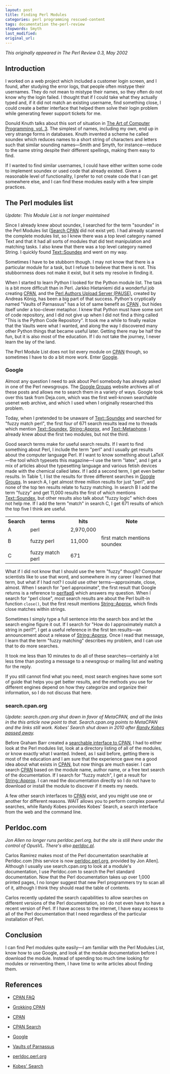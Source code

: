 ```yaml
---
layout: post
title: Finding Perl Modules
categories: perl programming rescued-content
tags: documentation the-perl-review
stopwords: Smyth
last_modified:
original_url:
---
```


*This originally appeared in The Perl Review 0.3, May 2002*

<!--more-->

## Introduction

I worked on a web project which included a customer login screen, and I found, after studying the error logs, that people often mistype their usernames. They do not mean to mistype their names, so they often do not know why the login failed. I thought that if I could take what they actually typed and, if it did not match an existing username, find something close, I could create a better interface that helped them solve their login problem while generating fewer support tickets for me.

Donuld Knuth talks about this sort of situation in [The Art of Computer Programming, vol. 3](https://amzn.to/38I2wSY). The simplest of names, including my own, end up in very strange forms in databases. Knuth invented a scheme he called soundex which reduces names to a short string of characters and letters such that similar sounding names—Smith and Smyth, for instance—reduce to the same string despite their different spellings, making them easy to find.

If I wanted to find similar usernames, I could have either written some code to implement soundex or used code that already existed. Given a reasonable level of functionality, I prefer to not create code that I can get somewhere else, and I can find these modules easily with a few simple practices.

## The Perl modules list

*Update: This Module List is not longer maintained*

Since I already knew about soundex, I searched for the term "soundex" in the Perl Modules list ([Search CPAN](http://search.cpan.org) did not exist yet). I had already scanned the complete modules list, so I knew there was a top level category named Text and that it had all sorts of modules that did text manipulation and matching tasks. I also knew that there was a top level category named String. I quickly found [Text::Soundex](https://metacpan.org/pod/Text::Soundex) and went on my way.

Sometimes I have to be stubborn though. I may not know that there is a particular module for a task, but I refuse to believe that there is not. This stubbornness does not make it exist, but it sets my resolve in finding it.

When I started to learn Python I looked for the Python module list. The task is a bit more difficult than in Perl. Jarkko Hietaniemi did a wonderful job creating [CPAN](http://search.cpan.org), and the [Perl Authors Upload Server (PAUSE)](http://pause.perl.org), created by Andreas König, has been a big part of that success. Python's cryptically named "Vaults of Parnassus" has a lot of same benefit as [CPAN](http://search.cpan.org) , but hides itself under a too-clever metaphor. I knew that Python must have some sort of code repository, and I did not give up when I did not find a thing called "This is the Python Code Repository". It took me a while to finally realize that the Vaults were what I wanted, and along the way I discovered many other Python things that became useful later. Getting there may be half the fun, but it is also most of the education. If I do not take the journey, I never learn the lay of the land.

The Perl Module List does not list every module on [CPAN](http://www.cpan.org) though, so sometimes I have to do a bit more work. Enter [Google](http://www.google.com).

### Google

Almost any question I need to ask about Perl somebody has already asked in one of the Perl newsgroups. The [Google Groups](http://groups.google.com) website archives all of these posts and allows me to search them in a variety of ways. Google took over this task from Deja.com, which was the first well-known searchable usenet web archive, and which I used when I originally researched this problem.

Today, when I pretended to be unaware of [Text::Soundex](https://metacpan.org/pod/Text::Soundex) and searched for "fuzzy match perl", the first four of 671 search results lead me to threads which mention [Text::Soundex](https://metacpan.org/pod/Text::Soundex), [String::Approx](https://metacpan.org/pod/String::Approx), and [Text::Metaphone](https://metacpan.org/pod/Text::Metaphone). I already knew about the first two modules, but not the third.

Good search terms make for useful search results. If I want to find something about Perl, I include the term "perl" and I usually get results about the computer language Perl. If I want to know something about LaTeX—the tool which typesets this magazine—I use the term "latex", and I get a mix of articles about the typesetting language and various fetish devices made with the chemical called latex. If I add a second term, I get even better results. In Table 1, I list the results for three different searches in [Google Groups](http://groups.google.com). In search A, I get almost three million results for just "perl", and none of the top ten results relate to fuzzy matching. In search B I add the term "fuzzy" and get 11,000 results the first of which mentions [Text::Soundex](https://metacpan.org/pod/Text::Soundex), but other results also talk about "fuzzy logic" which does not help me. If I add the term "match" in search C, I get 671 results of which the top five I think are useful.

<table>
<tr>
    <th>Search</th>
    <th>terms</th>
    <th>hits</th>
    <th>Note</th>
</tr>
<tr>
    <td>A</td>
    <td>perl</td>
    <td class="number">2,970,000</td>
    <td></td>
</tr>
<tr>
    <td>B</td>
    <td>fuzzy perl</td>
    <td class="number">11,000</td>
    <td>first match mentions soundex</td>
</tr>
<tr>
    <td>C</td>
    <td>fuzzy match perl</td>
    <td class="number">671</td>
    <td></td>
</tr>
</table>

What if I did not know that I should use the term "fuzzy" though? Computer scientists like to use that word, and somewhere in my career I learned that term, but what if I had not? I could use other terms—approximate, close, almost. When I search for "perl approximate", the first result that Google returns is a reference to [perlfaq6](https://perldoc.perl.org/perlfaq6.html) which answers my question. When I search for "perl close", most search results are about the Perl built-in function `close()`, but the first result mentions [String::Approx](https://metacpan.org/pod/String::Approx), which finds close matches within strings.

Sometimes I simply type a full sentence into the search box and let the search engine figure it out. If I search for "How do I approximately match a string in perl?", I get a useful reference in the first ten results—an announcement about a release of [String::Approx](https://metacpan.org/pod/String::Approx). Once I read that message, I learn that the term "fuzzy matching" describes my problem, and I can use that to do more searches.

It took me less than 10 minutes to do all of these searches—certainly a lot less time than posting a message to a newsgroup or mailing list and waiting for the reply.

If you still cannot find what you need, most search engines have some sort of guide that helps you get better results, and the methods you use for different engines depend on how they categorize and organize their information, so I do not discuss that here.

### search.cpan.org

*Update: search.cpan.org shut down in favor of MetaCPAN, and all the links in the this article now point to that. Search.cpan.org points to MetaCPAN and the links still work. Kobes' Search shut down in 2010 after [Randy Kobes passed away](https://perlbuzz.com/2010/11/09/passing_of_randy_kobes/).*

Before Graham Barr created a [searchable interface to CPAN](http://search.cpan.org), I had to either look at the Perl modules list, look at a directory listing of all of the modules, or know exactly what I wanted. Indeed, as I said before, getting there is most of the education and I am sure that the experience gave me a good idea about what exists in [CPAN](http://www.cpan.org), but now things are much easier. I can search [CPAN](http://www.cpan.org) based on the module name, author name, or a free text search of the documentation. If I search for "fuzzy match", I get a result for [String::Approx](https://metacpan.org/pod/String::Approx). I can read the documentation directly so I do not have to download or install the module to discover if it meets my needs.

A few other search interfaces to [CPAN](http://www.cpan.org) exist, and you might use one or another for different reasons. WAIT allows you to perform complex powerful searches, while Randy Kobes provides Kobes' Search, a search interface from the web and the command line.

## Perldoc.com

*Jon Allen no longer runs perldoc.perl.org, but the site is still there under the control of OpusVL. There's also [perldoc.pl](https://perldoc.pl).*

Carlos Ramirez makes most of the Perl documentation searchable at Perldoc.com [this service is now [perldoc.perl.org](http://perldoc.perl.org), provided by Jon Allen]. Although I usually use search.cpan.org to look at a module's documentation, I use Perldoc.com to search the Perl standard documentation. Now that the Perl documentation takes up over 1,000 printed pages, I no longer suggest that new Perl programmers try to scan all of it, although I think they should read the table of contents.

Carlos recently updated the search capabilities to allow searches on different versions of the Perl documentation, so I do not even have to have a recent version of Perl. If I have access to the internet, I have easy access to all of the Perl documentation that I need regardless of the particular installation of Perl.

## Conclusion

I can find Perl modules quite easily—I am familiar with the Perl Modules List, know how to use Google, and look at the module documentation before I download the module. Instead of spending too much time looking for modules or reinventing them, I have time to write articles about finding them.

## References

* [CPAN FAQ](http://www.cpan.org/misc/cpan-faq.html)

* [Grokking CPAN](http://www.cpan.org/authors/id/H/HF/HFB/grok-cpan.pdf)

* [CPAN](http://www.cpan.org)

* [CPAN Search](http://search.cpan.org)

* [Google](http://www.google.com)

* [Vaults of Parnassus](http://py.vaults.ca/parnassus/)

* [perldoc.perl.org](http://perldoc.perl.org)

* [Kobes\' Search](http://kobesearch.cpan.org)

